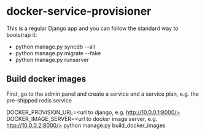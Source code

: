 docker-service-provisioner
==========================

This is a regular Django app and you can follow the standard way to bootstrap it:

- python manage.py syncdb --all
- python manage.py migrate --fake
- python manage.py runserver

Build docker images
-------------------

First, go to the admin panel and create a service and a service plan, e.g. the pre-shipped redis service

DOCKER_PROVISION_URL=<url to django, e.g. http://10.0.0.1:8000/> DOCKER_IMAGE_SERVER=<url to docker image server, e.g. http://10.0.0.2:8000/> python manage.py build_docker_images

